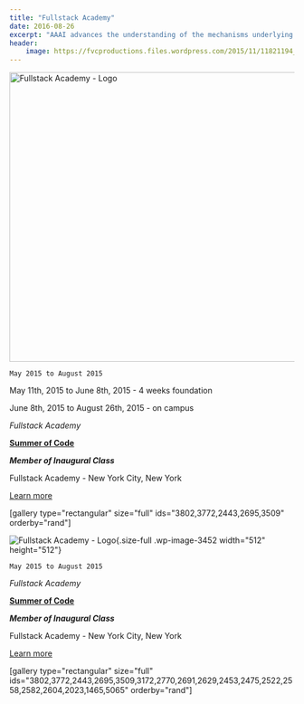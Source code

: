 ```yaml
---
title: "Fullstack Academy"
date: 2016-08-26
excerpt: "AAAI advances the understanding of the mechanisms underlying thought and intelligent behavior and their embodiment in machines."
header:
    image: https://fvcproductions.files.wordpress.com/2015/11/11821194_439697182900579_299304949_n-1-e1457320708289.jpg
---
```


<img class="size-full wp-image-3452" src="https://fvcproductions.files.wordpress.com/2015/11/fullstack.png" alt="Fullstack Academy - Logo" width="512" height="512" />

<code>May 2015 to August 2015</code>

May 11th, 2015 to June 8th, 2015 - 4 weeks foundation

June 8th, 2015 to August 26th, 2015 - on campus

<em>Fullstack Academy</em>

<strong><a title="Fullstack Academy" href="https://www.fullstackacademy.com/summer-of-code" target="_blank" rel="noopener">Summer of Code</a></strong>

<strong><em>Member of Inaugural Class</em></strong>

Fullstack Academy - New York City, New York

<a href="https://fvcproductions.com/2015/08/30/fullstack-academy-reflections/" target="_blank" rel="noopener">Learn more</a>

[gallery type="rectangular" size="full" ids="3802,3772,2443,2695,3509" orderby="rand"]

![Fullstack Academy -
Logo](https://fvcproductions.files.wordpress.com/2015/11/fullstack.png){.size-full
.wp-image-3452 width="512" height="512"}

`May 2015 to August 2015`

*Fullstack Academy*

**[Summer of
Code](https://www.fullstackacademy.com/summer-of-code "Fullstack Academy")**

***Member of Inaugural Class***

Fullstack Academy - New York City, New York

[Learn
more](https://fvcproductions.com/2015/08/30/fullstack-academy-reflections/)

\[gallery type="rectangular" size="full"
ids="3802,3772,2443,2695,3509,3172,2770,2691,2629,2453,2475,2522,2558,2582,2604,2023,1465,5065"
orderby="rand"\]